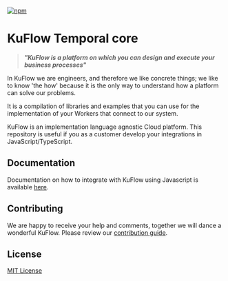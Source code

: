 [![npm](https://img.shields.io/npm/v/@kuflow/kuflow-temporal-core?style=flat-square&label=@kuflow/kuflow-temporal-core)](https://www.npmjs.com/package/@kuflow/kuflow-temporal-core)

# KuFlow Temporal core

> **_"KuFlow is a platform on which you can design and execute your business processes"_**

In KuFlow we are engineers, and therefore we like concrete things; we like to know 'the how' because it is the only way to understand how a platform can solve our problems.

It is a compilation of libraries and examples that you can use for the implementation of your Workers that connect to our system.

KuFlow is an implementation language agnostic Cloud platform. This repository is useful if you as a customer develop your integrations in JavaScript/TypeScript.

## Documentation

Documentation on how to integrate with KuFlow using Javascript is available [here](https://docs.kuflow.com/developers/guides/javascript).

## Contributing

We are happy to receive your help and comments, together we will dance a wonderful KuFlow. Please review our [contribution guide](https://raw.githubusercontent.com/kuflow/kuflow-engine-client-js/main/CONTRIBUTING.md).

## License

[MIT License](https://raw.githubusercontent.com/kuflow/kuflow-engine-client-js/main/LICENSE)
